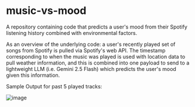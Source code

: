 # music-vs-mood
A repository containing code that predicts a user's mood from their Spotify listening history combined with environmental factors.

As an overview of the underlying code: a user's recently played set of songs from Spotify is pulled via Spotify's web API. The timestamp corresponding to when the music was played is used with location data to pull weather information, and this is combined into one payload to send to a lightweight LLM (i.e. Gemini 2.5 Flash) which predicts the user's mood given this information. 


Sample Output for past 5 played tracks:

![image](https://github.com/user-attachments/assets/b65eab97-70f3-487f-a9ac-43b131787401)
